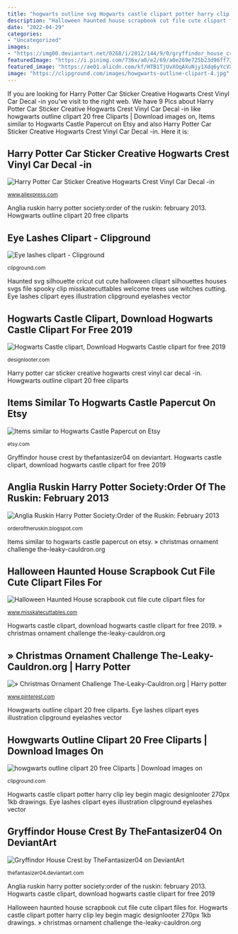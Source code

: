 ```yaml
---
title: "hogwarts outline svg Hogwarts castle clipart potter harry clip ley begin magic designlooter 270px 1kb drawings"
description: "Halloween haunted house scrapbook cut file cute clipart files for"
date: "2022-04-29"
categories:
- "Uncategorized"
images:
- "https://img00.deviantart.net/0268/i/2012/144/9/0/gryffindor_house_crest_by_thefantasizer04-d50xdz3.jpg"
featuredImage: "https://i.pinimg.com/736x/a0/e2/69/a0e269e725b23d96ff734588ec3069dd--harry-potter-stencils-z-tattoo.jpg"
featured_image: "https://ae01.alicdn.com/kf/HTB1TjUvXOqAXuNjy1Xdq6yYcVXak/Harry-Potter-Car-Sticker-Creative-Hogwarts-Crest-Vinyl-Car-Decal.jpg_640x640.jpg"
image: "https://clipground.com/images/howgwarts-outline-clipart-4.jpg"
---
```


If you are looking for Harry Potter Car Sticker Creative Hogwarts Crest Vinyl Car Decal -in you've visit to the right web. We have 9 Pics about Harry Potter Car Sticker Creative Hogwarts Crest Vinyl Car Decal -in like howgwarts outline clipart 20 free Cliparts | Download images on, Items similar to Hogwarts Castle Papercut on Etsy and also Harry Potter Car Sticker Creative Hogwarts Crest Vinyl Car Decal -in. Here it is:

## Harry Potter Car Sticker Creative Hogwarts Crest Vinyl Car Decal -in

![Harry Potter Car Sticker Creative Hogwarts Crest Vinyl Car Decal -in](https://ae01.alicdn.com/kf/HTB1TjUvXOqAXuNjy1Xdq6yYcVXak/Harry-Potter-Car-Sticker-Creative-Hogwarts-Crest-Vinyl-Car-Decal.jpg_640x640.jpg "Eye lashes clipart eyes illustration clipground eyelashes vector")

<small>www.aliexpress.com</small>

Anglia ruskin harry potter society:order of the ruskin: february 2013. Howgwarts outline clipart 20 free cliparts

## Eye Lashes Clipart - Clipground

![Eye lashes clipart - Clipground](http://clipground.com/images/eye-lashes-clipart-17.jpg "» christmas ornament challenge the-leaky-cauldron.org")

<small>clipground.com</small>

Haunted svg silhouette cricut cut cute halloween clipart silhouettes houses svgs file spooky clip misskatecuttables welcome trees use witches cutting. Eye lashes clipart eyes illustration clipground eyelashes vector

## Hogwarts Castle Clipart, Download Hogwarts Castle Clipart For Free 2019

![Hogwarts Castle clipart, Download Hogwarts Castle clipart for free 2019](http://designlooter.com/images/hogwarts-castle-clipart-7.jpg "Hogwarts potter harry crest decal sticker vinyl creative stickers mouse zoom")

<small>designlooter.com</small>

Harry potter car sticker creative hogwarts crest vinyl car decal -in. Howgwarts outline clipart 20 free cliparts

## Items Similar To Hogwarts Castle Papercut On Etsy

![Items similar to Hogwarts Castle Papercut on Etsy](https://img1.etsystatic.com/013/0/7337614/il_570xN.426663865_pw8e.jpg "Potter harry slytherin snake stencils tattoo stencil cobra silhouette outline tattoos cauldron ornament houses svg crest serpent christmas leaky hogwarts")

<small>etsy.com</small>

Gryffindor house crest by thefantasizer04 on deviantart. Hogwarts castle clipart, download hogwarts castle clipart for free 2019

## Anglia Ruskin Harry Potter Society:Order Of The Ruskin: February 2013

![Anglia Ruskin Harry Potter Society:Order of the Ruskin: February 2013](http://3.bp.blogspot.com/-u7OLYxbGN7Y/USQevhvnhmI/AAAAAAAAAis/MjEKWM9jBF0/s1600/Hat.jpg "Items similar to hogwarts castle papercut on etsy")

<small>orderoftheruskin.blogspot.com</small>

Items similar to hogwarts castle papercut on etsy. » christmas ornament challenge the-leaky-cauldron.org

## Halloween Haunted House Scrapbook Cut File Cute Clipart Files For

![Halloween Haunted House scrapbook cut file cute clipart files for](https://www.misskatecuttables.com/uploads/shopping_cart/11741/large_haunted-house-1017.png "Howgwarts outline clipart 20 free cliparts")

<small>www.misskatecuttables.com</small>

Hogwarts castle clipart, download hogwarts castle clipart for free 2019. » christmas ornament challenge the-leaky-cauldron.org

## » Christmas Ornament Challenge The-Leaky-Cauldron.org | Harry Potter

![» Christmas Ornament Challenge The-Leaky-Cauldron.org | Harry potter](https://i.pinimg.com/736x/a0/e2/69/a0e269e725b23d96ff734588ec3069dd--harry-potter-stencils-z-tattoo.jpg "Halloween haunted house scrapbook cut file cute clipart files for")

<small>www.pinterest.com</small>

Howgwarts outline clipart 20 free cliparts. Eye lashes clipart eyes illustration clipground eyelashes vector

## Howgwarts Outline Clipart 20 Free Cliparts | Download Images On

![howgwarts outline clipart 20 free Cliparts | Download images on](https://clipground.com/images/howgwarts-outline-clipart-4.jpg "Anglia ruskin harry potter society:order of the ruskin: february 2013")

<small>clipground.com</small>

Hogwarts castle clipart potter harry clip ley begin magic designlooter 270px 1kb drawings. Eye lashes clipart eyes illustration clipground eyelashes vector

## Gryffindor House Crest By TheFantasizer04 On DeviantArt

![Gryffindor House Crest by TheFantasizer04 on DeviantArt](https://img00.deviantart.net/0268/i/2012/144/9/0/gryffindor_house_crest_by_thefantasizer04-d50xdz3.jpg "Hogwarts castle clipart, download hogwarts castle clipart for free 2019")

<small>thefantasizer04.deviantart.com</small>

Anglia ruskin harry potter society:order of the ruskin: february 2013. Hogwarts castle clipart, download hogwarts castle clipart for free 2019

Halloween haunted house scrapbook cut file cute clipart files for. Hogwarts castle clipart potter harry clip ley begin magic designlooter 270px 1kb drawings. » christmas ornament challenge the-leaky-cauldron.org
